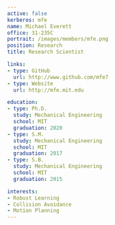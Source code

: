 ```yaml
---
active: false
kerberos: mfe
name: Michael Everett
office: 31-235C
portrait: /images/members/mfe.png
position: Research
title: Research Scientist

links:
- type: GitHub
  url: http://www.github.com/mfe7
- type: Website
  url: http://mfe.mit.edu

education:
- type: Ph.D.
  study: Mechanical Engineering
  school: MIT
  graduation: 2020
- type: S.M.
  study: Mechanical Engineering
  school: MIT
  graduation: 2017
- type: S.B.
  study: Mechanical Engineering
  school: MIT
  graduation: 2015

interests:
- Robust Learning
- Collision Avoidance
- Motion Planning
---
```

